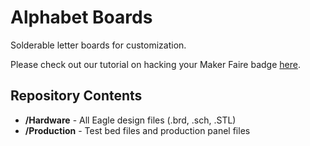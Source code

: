 Alphabet Boards
===============

Solderable letter boards for customization. 
 
Please check out our tutorial on hacking your Maker Faire badge
[here](https://learn.sparkfun.com/tutorials/hacking-your-maker-faire-badge).


Repository Contents
-------------------

* **/Hardware** - All Eagle design files (.brd, .sch, .STL)
* **/Production** - Test bed files and production panel files
